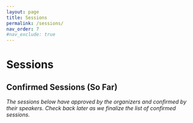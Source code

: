 ```yaml
---
layout: page
title: Sessions
permalink: /sessions/
nav_order: 7
#nav_exclude: true
---
```


# Sessions

<!--
## Call for Speakers

The Call for Speakers for Orlando Code Camp 2025 is now open on [Sessionize](https://sessionize.com/orlando-code-camp-2025/){:target="_blank"}. Read below for our confirmed sessions so far.

![Orlando Code Camp 2025 - Call for Speakers](/assets/img/banners/2025%20Code%20Camp%20-%20Call%20for%20Speakers.png "Orlando Code Camp 2025 - Call for Speakers"){:class="banner-speakers-page"}
-->

## Confirmed Sessions (So Far)

<em>The sessions below have approved by the organizers and confirmed by their speakers. Check back later as we finalize the list of confirmed sessions.</em>

<script type="text/javascript" src="https://sessionize.com/api/v2/ofd7i82z/view/Sessions"></script>
